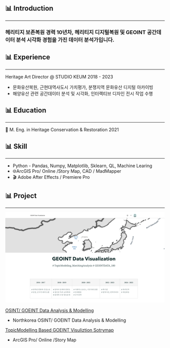 
## 📊 Introduction
------

### 헤리티지 보존복원 경력 10년차, 헤리티지 디지털복원 및 GEOINT 공간데이터 분석 시각화 경험을 가진 데이터 분석가입니다. 


## 📊 Experience
------

 Heritage Art Director @ STUDIO KEUM 2018 - 2023

- 문화유산복원, 근현대역사도시 가치평가, 분쟁지역 문화유산 디지털 아카이빙
- 해양유산 관련 공간데이터 분석 및 시각화, 인터랙티브 디자인 전시 작업 수행 


## 📊 Education
------
🏫  M. Eng. in Heritage Conservation & Restoration 2021



## 📊 Skill
------
- Python - Pandas, Numpy, Matplotlib, Sklearn, QL, Machine Learing 
- 🌐ArcGIS Pro/ Online /Story Map, CAD / MadMapper
- 🎬 Adobe After Effects / Premiere Pro

## 📊 Project
------
![trash](assets/img/Project_Aiffelthon.png)

[OSINT/ GOEINT Data Analysis & Modelling](https://github.com/Kyungdeok-Koo/GeOdyssey)
- Northkorea OSINT/ GOEINT Data Analysis & Modelling

[TopicModelling Based GOEINT Visuliztion Sotrymap](https://www.youtube.com/watch?v=82nhGX_v9rE)
- ArcGIS Pro/ Online /Story Map 


